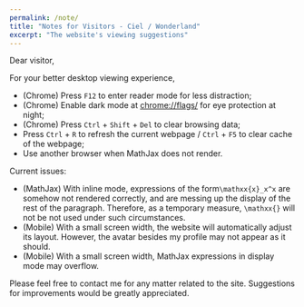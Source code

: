 ```yaml
---
permalink: /note/
title: "Notes for Visitors - Ciel / Wonderland"
excerpt: "The website's viewing suggestions"
---
```


Dear visitor,

For your better desktop viewing experience, 

- (Chrome) Press `F12` to enter reader mode for less distraction;
- (Chrome) Enable dark mode at [chrome://flags/](chrome://flags/) for eye protection at night;
- (Chrome) Press `Ctrl` + `Shift` + `Del` to clear browsing data;
- Press `Ctrl` + `R` to refresh the current webpage / `Ctrl` + `F5` to clear cache of the webpage;
- Use another browser when MathJax does not render.

Current issues:

- (MathJax) With inline mode,  expressions of the form`\mathxx{x}_x^x` are somehow not rendered correctly, and are messing up the display of the rest of the paragraph. Therefore, as a temporary measure, `\mathxx{}` will not be not used under such circumstances. 
- (Mobile) With a small screen width, the website will automatically adjust its layout. However, the avatar besides my profile may not appear as it should.
- (Mobile) With a small screen width, MathJax expressions in display mode may overflow.

Please feel free to contact me for any matter related to the site. Suggestions for improvements would be greatly appreciated.

